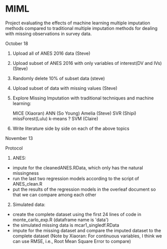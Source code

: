 # MIML

Project evaluating the effects of machine learning multiple imputation methods compared to traditional multiple imputation methods for dealing with missing observations in survey data.

October 18
1) Upload all of ANES 2016 data (Steve)
2) Upload subset of ANES 2016 with only variables of interest(DV and IVs) (Steve)
3) Randomly delete 10% of subset data (steve)
4) Upload subset of data with missing values (Steve)
5) Explore Missing Imputation with traditional techniques and machine learning:

    MICE (Xiaoran)
    ANN (So Young)
    Amelia (Steve)
    SVR (Shipi)
    missForest(Lulu)
    k-means ?
    SVM (Claire)

6) Write literature side by side on each of the above topics  
    
November 13

Protocol

1) ANES:
* impute for the cleanedANES.RData, which only has the natural missingness
* run the last two regression models according to the script of ANES_clean.R
* put the results of the regression models in the overleaf document so that we can compare among each other

2) Simulated data:
* create the complete dataset using the first 24 lines of code in monte_carlo_exp.R (dataframe name is 'data')
* the simulated missing data is mcar1_singledf.RData
* impute for the missing dataset and compare the imputed dataset to the complete dataset
(Note by Xiaoran: For continuous variables, I think we can use RMSE, i.e., Root Mean Square Error to compare)
